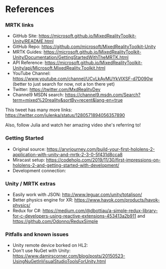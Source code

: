 # References


### MRTK links

- GitHub Site: https://microsoft.github.io/MixedRealityToolkit-Unity/README.html
- GitHub Repo: https://github.com/microsoft/MixedRealityToolkit-Unity 
- MRTK Guides: https://microsoft.github.io/MixedRealityToolkit-Unity/Documentation/GettingStartedWithTheMRTK.html
- API Reference: https://microsoft.github.io/MixedRealityToolkit-Unity/api/Microsoft.MixedReality.Toolkit.html
- YouTube Channel: https://www.youtube.com/channel/UCvLkAyMUYkVIXSF-d7D090w (better to just search for now, not a ton there yet)
- Twitter: https://twitter.com/MxdRealityDev
- Channel9 MSDN search: https://channel9.msdn.com/Search?term=mixed%20reality&sortBy=recent&lang-en=true

This tweet has many more links: https://twitter.com/julenka/status/1280571894056357890

Also, follow Julia and watch her amazing video she's referring to!


### Getting Started
 
- Original source: https://arvrjourney.com/build-your-first-hololens-2-application-with-unity-and-mrtk-2-3-0-5f431d8cca8
- Miracast setup: https://codeholo.com/2019/11/30/first-impressions-on-hololens-2-and-getting-started-with-development/
- Development connection: 


### Unity / MRTK extras

- Easily work with JSON: http://www.leguar.com/unity/totaljson/
- Better physics engine for XR: https://www.havok.com/products/havok-physics/
- Redux for C#: https://medium.com/@dbottiau/a-simple-redux-library-for-c-developers-using-reactive-extensions-453413a2b911 and https://github.com/Odonno/ReduxSimple


### Pitfalls and known issues

- Unity remote device borked on HL2: 
- Don't use NuGet with Unity: https://www.damirscorner.com/blog/posts/20150523-UsingNuGetInVisualStudioToolsForUnity.html
